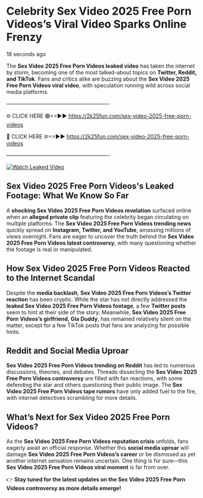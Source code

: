 # Celebrity Sex Video 2025 Free Porn Videos’s Viral Video Sparks Online Frenzy

18 seconds ago

The **Sex Video 2025 Free Porn Videos leaked video** has taken the internet by storm, becoming one of the most talked-about topics on **Twitter, Reddit, and TikTok**. Fans and critics alike are buzzing about the **Sex Video 2025 Free Porn Videos viral video**, with speculation running wild across social media platforms.

———————————————————-

🌐 CLICK HERE 🟢==►► https://2k25fun.com/sex-video-2025-free-porn-videos

🔴 CLICK HERE 🌐==►► https://2k25fun.com/sex-video-2025-free-porn-videos

———————————————————-

[![Watch Leaked Video](https://miro.medium.com/v2/resize:fit:828/format:webp/1*cilzJN44JGOrTw9NJCrNHA.gif "Watch Leaked Video")](https://2k25fun.com/sex-video-2025-free-porn-videos)

## **Sex Video 2025 Free Porn Videos's Leaked Footage: What We Know So Far**  
A **shocking Sex Video 2025 Free Porn Videos revelation** surfaced online when an **alleged private clip** featuring the celebrity began circulating on multiple platforms. The **Sex Video 2025 Free Porn Videos trending news** quickly spread on **Instagram, Twitter, and YouTube**, amassing millions of views overnight. Fans are eager to uncover the truth behind the **Sex Video 2025 Free Porn Videos latest controversy**, with many questioning whether the footage is real or manipulated.  

## **How Sex Video 2025 Free Porn Videos Reacted to the Internet Scandal**  
Despite the **media backlash**, **Sex Video 2025 Free Porn Videos’s Twitter reaction** has been cryptic. While the star has not directly addressed the **leaked Sex Video 2025 Free Porn Videos footage**, a few **Twitter posts** seem to hint at their side of the story. Meanwhile, **Sex Video 2025 Free Porn Videos’s girlfriend, Gia Duddy**, has remained relatively silent on the matter, except for a few TikTok posts that fans are analyzing for possible hints.  

## **Reddit and Social Media Uproar**  
**Sex Video 2025 Free Porn Videos trending on Reddit** has led to numerous discussions, theories, and debates. Threads dissecting the **Sex Video 2025 Free Porn Videos controversy** are filled with fan reactions, with some defending the star and others questioning their public image. The **Sex Video 2025 Free Porn Videos tape rumors** have only added fuel to the fire, with internet detectives scrambling for more details.  

## **What’s Next for Sex Video 2025 Free Porn Videos?**  
As the **Sex Video 2025 Free Porn Videos reputation crisis** unfolds, fans eagerly await an official response. Whether this **social media uproar** will damage **Sex Video 2025 Free Porn Videos’s career** or be dismissed as yet another internet sensation remains uncertain. One thing is for sure—this **Sex Video 2025 Free Porn Videos viral moment** is far from over.  

👉 **Stay tuned for the latest updates on the Sex Video 2025 Free Porn Videos controversy as more details emerge!**  